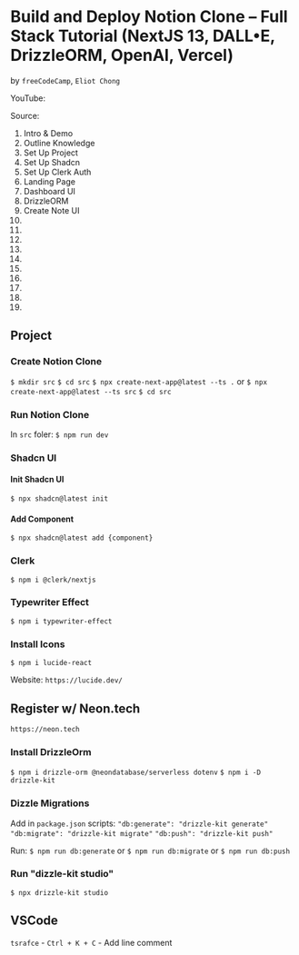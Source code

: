 # Build and Deploy Notion Clone – Full Stack Tutorial (NextJS 13, DALL•E, DrizzleORM, OpenAI, Vercel)
by `freeCodeCamp`, `Eliot Chong`

YouTube:

Source:

01. Intro & Demo
02. Outline Knowledge
03. Set Up Project
04. Set Up Shadcn
05. Set Up Clerk Auth
06. Landing Page
07. Dashboard UI
08. DrizzleORM
09. Create Note UI
10.
11.
12.
13.
14.
15.
16.
17.
18.
19.


## Project 

### Create Notion Clone

`$ mkdir src`
`$ cd src`
`$ npx create-next-app@latest --ts .`
or
`$ npx create-next-app@latest --ts src`
`$ cd src`

### Run Notion Clone

In `src` foler:
`$ npm run dev`

### Shadcn UI

#### Init Shadcn UI

`$ npx shadcn@latest init`

#### Add Component

`$ npx shadcn@latest add {component}`

### Clerk

`$ npm i @clerk/nextjs`

### Typewriter Effect

`$ npm i typewriter-effect`

### Install Icons

`$ npm i lucide-react`

Website: `https://lucide.dev/`


## Register w/ Neon.tech

`https://neon.tech`

### Install DrizzleOrm

`$ npm i drizzle-orm @neondatabase/serverless dotenv`
`$ npm i -D drizzle-kit`

### Dizzle Migrations

Add in `package.json` scripts:
`"db:generate": "drizzle-kit generate"`
`"db:migrate": "drizzle-kit migrate"`
`"db:push": "drizzle-kit push"`

Run:
`$ npm run db:generate`
or
`$ npm run db:migrate`
or
`$ npm run db:push`

### Run "dizzle-kit studio"

`$ npx drizzle-kit studio`



## VSCode

`tsrafce` - 
`Ctrl + K + C`  - Add line comment